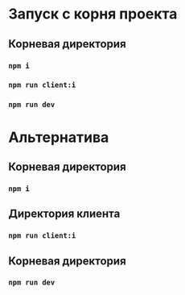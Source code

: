 # Запуск с корня проекта

## Корневая директория

### `npm i`

### `npm run client:i`

### `npm run dev`

# Альтернатива

## Корневая директория

### `npm i`

## Директория клиента

### `npm run client:i`

## Корневая директория

### `npm run dev`
